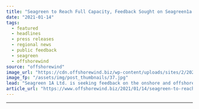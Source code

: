 ```yaml
---
title: "Seagreen to Reach Full Capacity, Feedback Sought on Seagreen1a Grid Links"
date: "2021-01-14"
tags: 
  - featured
  - headlines
  - press releases
  - regional news
  - public feedback
  - seagreen
  - offshorewind
source: "offshorewind"
image_url: "https://cdn.offshorewind.biz/wp-content/uploads/sites/2/2021/01/14144004/Seagreen-Seeks-Public-Feedback-on-Remaining-Turbines.jpg"
image_fp: "/assets/img/post_thumbnails/37.jpg"
lead: "Seagreen 1A Ltd. is seeking feedback on the onshore and offshore grid connection proposals"
article_url: "https://www.offshorewind.biz/2021/01/14/seagreen-to-reach-full-capacity-feedback-sought-on-seagreen1a-grid-links/"
---
```


---
